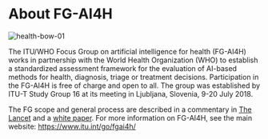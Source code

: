 # About FG-AI4H

![health-bow-01](https://user-images.githubusercontent.com/53757856/134309621-0fa65f0a-2310-4f22-aa03-4b0298f12cd6.png)

The ITU/WHO Focus Group on artificial intelligence for health (FG-AI4H) works in partnership with the World Health Organization (WHO) to establish a standardized assessment framework for the evaluation of AI-based methods for health, diagnosis, triage or treatment decisions. Participation in the FG-AI4H is free of charge and open to all. The group was established by ITU-T Study Group 16 at its meeting in Ljubljana, Slovenia, 9-20 July 2018. 

The FG scope and general process are described in a commentary in [The Lancet](https://doi.org/10.1016/S0140-6736(19)30762-7) and a [white paper](https://www.itu.int/en/ITU-T/focusgroups/ai4h/Documents/FG-AI4H_Whitepaper.pdf). For more information on FG-AI4H, see the main website: https://www.itu.int/go/fgai4h/
